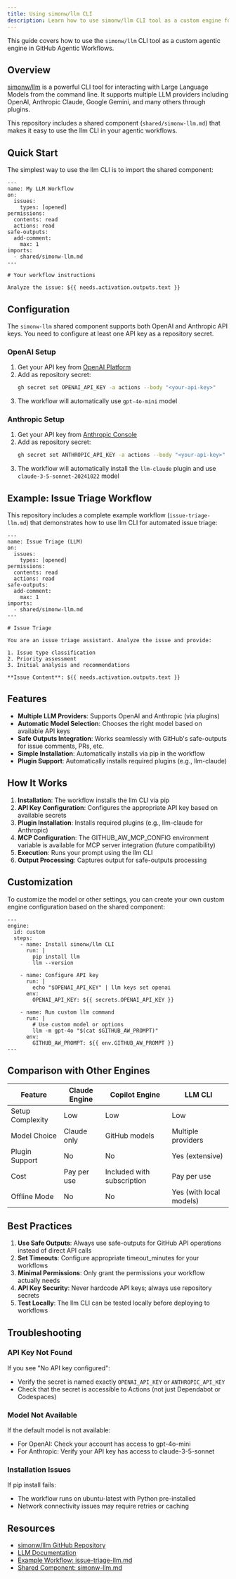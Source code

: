 ```yaml
---
title: Using simonw/llm CLI
description: Learn how to use simonw/llm CLI tool as a custom engine for GitHub Agentic Workflows.
---
```


This guide covers how to use the `simonw/llm` CLI tool as a custom agentic engine in GitHub Agentic Workflows.

## Overview

[simonw/llm](https://github.com/simonw/llm) is a powerful CLI tool for interacting with Large Language Models from the command line. It supports multiple LLM providers including OpenAI, Anthropic Claude, Google Gemini, and many others through plugins.

This repository includes a shared component (`shared/simonw-llm.md`) that makes it easy to use the llm CLI in your agentic workflows.

## Quick Start

The simplest way to use the llm CLI is to import the shared component:

```aw
---
name: My LLM Workflow
on:
  issues:
    types: [opened]
permissions:
  contents: read
  actions: read
safe-outputs:
  add-comment:
    max: 1
imports:
  - shared/simonw-llm.md
---

# Your workflow instructions

Analyze the issue: ${{ needs.activation.outputs.text }}
```

## Configuration

The `simonw-llm` shared component supports both OpenAI and Anthropic API keys. You need to configure at least one API key as a repository secret.

### OpenAI Setup

1. Get your API key from [OpenAI Platform](https://platform.openai.com/api-keys)
2. Add as repository secret:
   ```bash
   gh secret set OPENAI_API_KEY -a actions --body "<your-api-key>"
   ```
3. The workflow will automatically use `gpt-4o-mini` model

### Anthropic Setup

1. Get your API key from [Anthropic Console](https://console.anthropic.com/)
2. Add as repository secret:
   ```bash
   gh secret set ANTHROPIC_API_KEY -a actions --body "<your-api-key>"
   ```
3. The workflow will automatically install the `llm-claude` plugin and use `claude-3-5-sonnet-20241022` model

## Example: Issue Triage Workflow

This repository includes a complete example workflow (`issue-triage-llm.md`) that demonstrates how to use llm CLI for automated issue triage:

```aw
---
name: Issue Triage (LLM)
on:
  issues:
    types: [opened]
permissions:
  contents: read
  actions: read
safe-outputs:
  add-comment:
    max: 1
imports:
  - shared/simonw-llm.md
---

# Issue Triage

You are an issue triage assistant. Analyze the issue and provide:

1. Issue type classification
2. Priority assessment
3. Initial analysis and recommendations

**Issue Content**: ${{ needs.activation.outputs.text }}
```

## Features

- **Multiple LLM Providers**: Supports OpenAI and Anthropic (via plugins)
- **Automatic Model Selection**: Chooses the right model based on available API keys
- **Safe Outputs Integration**: Works seamlessly with GitHub's safe-outputs for issue comments, PRs, etc.
- **Simple Installation**: Automatically installs via pip in the workflow
- **Plugin Support**: Automatically installs required plugins (e.g., llm-claude)

## How It Works

1. **Installation**: The workflow installs the llm CLI via pip
2. **API Key Configuration**: Configures the appropriate API key based on available secrets
3. **Plugin Installation**: Installs required plugins (e.g., llm-claude for Anthropic)
4. **MCP Configuration**: The GITHUB_AW_MCP_CONFIG environment variable is available for MCP server integration (future compatibility)
5. **Execution**: Runs your prompt using the llm CLI
6. **Output Processing**: Captures output for safe-outputs processing

## Customization

To customize the model or other settings, you can create your own custom engine configuration based on the shared component:

```aw
---
engine:
  id: custom
  steps:
    - name: Install simonw/llm CLI
      run: |
        pip install llm
        llm --version
    
    - name: Configure API key
      run: |
        echo "$OPENAI_API_KEY" | llm keys set openai
      env:
        OPENAI_API_KEY: ${{ secrets.OPENAI_API_KEY }}
    
    - name: Run custom llm command
      run: |
        # Use custom model or options
        llm -m gpt-4o "$(cat $GITHUB_AW_PROMPT)"
      env:
        GITHUB_AW_PROMPT: ${{ env.GITHUB_AW_PROMPT }}
---
```

## Comparison with Other Engines

| Feature | Claude Engine | Copilot Engine | LLM CLI |
|---------|--------------|----------------|---------|
| Setup Complexity | Low | Low | Low |
| Model Choice | Claude only | GitHub models | Multiple providers |
| Plugin Support | No | No | Yes (extensive) |
| Cost | Pay per use | Included with subscription | Pay per use |
| Offline Mode | No | No | Yes (with local models) |

## Best Practices

1. **Use Safe Outputs**: Always use safe-outputs for GitHub API operations instead of direct API calls
2. **Set Timeouts**: Configure appropriate timeout_minutes for your workflows
3. **Minimal Permissions**: Only grant the permissions your workflow actually needs
4. **API Key Security**: Never hardcode API keys; always use repository secrets
5. **Test Locally**: The llm CLI can be tested locally before deploying to workflows

## Troubleshooting

### API Key Not Found

If you see "No API key configured":
- Verify the secret is named exactly `OPENAI_API_KEY` or `ANTHROPIC_API_KEY`
- Check that the secret is accessible to Actions (not just Dependabot or Codespaces)

### Model Not Available

If the default model is not available:
- For OpenAI: Check your account has access to gpt-4o-mini
- For Anthropic: Verify your API key has access to claude-3-5-sonnet

### Installation Issues

If pip install fails:
- The workflow runs on ubuntu-latest with Python pre-installed
- Network connectivity issues may require retries or caching

## Resources

- [simonw/llm GitHub Repository](https://github.com/simonw/llm)
- [LLM Documentation](https://llm.datasette.io/)
- [Example Workflow: issue-triage-llm.md](https://github.com/githubnext/gh-aw/blob/main/.github/workflows/issue-triage-llm.md)
- [Shared Component: simonw-llm.md](https://github.com/githubnext/gh-aw/blob/main/.github/workflows/shared/simonw-llm.md)
